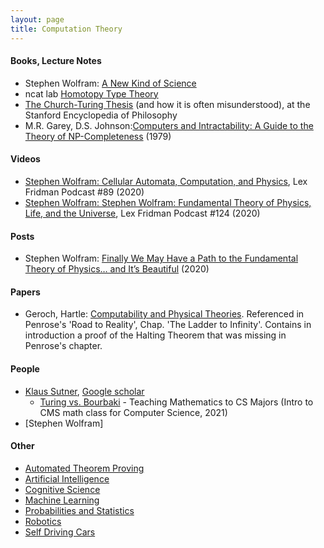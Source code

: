 ```yaml
---
layout: page
title: Computation Theory
---
```

#### Books, Lecture Notes
* Stephen Wolfram: [A New Kind of Science](https://www.wolframscience.com/nks/)
* ncat lab [Homotopy Type Theory](https://ncatlab.org/nlab/show/homotopy+type+theory#Code)
* [The Church-Turing Thesis](https://seop.illc.uva.nl/entries/church-turing/#Bloopers) (and how it is often misunderstood), at the Stanford Encyclopedia of Philosophy
* M.R. Garey, D.S. Johnson:[Computers and Intractability: A Guide to the Theory of NP-Completeness](https://www.amazon.com/Computers-Intractability-NP-Completeness-Mathematical-Sciences/dp/0716710455) (1979)

#### Videos
* [Stephen Wolfram: Cellular Automata, Computation, and Physics](https://www.youtube.com/watch?v=ez773teNFYA&t=2539s), Lex Fridman Podcast #89 (2020)
* [Stephen Wolfram: Stephen Wolfram: Fundamental Theory of Physics, Life, and the Universe](https://www.youtube.com/watch?v=-t1_ffaFXao), Lex Fridman Podcast #124 (2020)

#### Posts
* Stephen Wolfram: [Finally We May Have a Path to the Fundamental Theory of Physics… and It’s Beautiful](https://writings.stephenwolfram.com/2020/04/finally-we-may-have-a-path-to-the-fundamental-theory-of-physics-and-its-beautiful/) (2020)

#### Papers
* Geroch, Hartle: [Computability and Physical Theories](https://arxiv.org/pdf/1806.09237.pdf). Referenced in Penrose's 'Road to Reality', Chap. 'The Ladder to Infinity'. Contains in introduction a proof of the Halting Theorem that was missing in Penrose's chapter.

#### People
* [Klaus Sutner](http://www.cs.cmu.edu/~sutner/papers.html), [Google scholar](https://scholar.google.com/citations?user=jA7e-WkAAAAJ&hl=en)
  * [Turing vs. Bourbaki](https://www.cs.cmu.edu/~sutner/CDM/papers/bloomington14-6up.pdf) - Teaching Mathematics to CS Majors (Intro to CMS math class for Computer Science, 2021)
* [Stephen Wolfram]

#### Other
* [Automated Theorem Proving](/math/automated_theorem_proving)
* [Artificial Intelligence](/artificial_intelligence)
* [Cognitive Science](/cognitive_science)
* [Machine Learning](/machine_learning)
* [Probabilities and Statistics](/probabilities_and_statistics)
* [Robotics](/robotics)
* [Self Driving Cars](/self_driving_cars)
